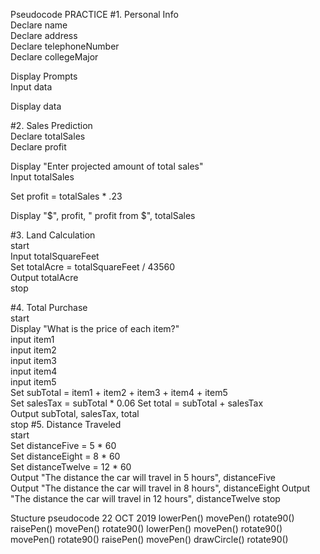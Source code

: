 Pseudocode PRACTICE
#1. Personal Info  
Declare name  
Declare address  
Declare telephoneNumber  
Declare collegeMajor  
  
Display Prompts  
Input data  
  
Display data  
  
#2. Sales Prediction  
Declare totalSales  
Declare profit  
  
Display "Enter projected amount of total sales"  
Input totalSales  
  
Set profit = totalSales * .23  
  
Display "$", profit, " profit from $", totalSales  
  
#3. Land Calculation  
start  
    Input totalSquareFeet  
    Set totalAcre = totalSquareFeet / 43560  
    Output totalAcre  
stop   
  
#4. Total Purchase   
start  
    Display "What is the price of each item?"  
    input item1  
    input item2  
    input item3  
    input item4  
    input item5  
    Set subTotal = item1 + item2 + item3 + item4 + item5  
    Set salesTax = subTotal * 0.06
    Set total = subTotal + salesTax  
    Output subTotal, salesTax, total  
stop
#5. Distance Traveled  
start  
    Set distanceFive = 5 * 60  
    Set distanceEight = 8 * 60  
    Set distanceTwelve = 12 * 60  
    Output "The distance the car will travel in 5 hours", distanceFive  
    Output "The distance the car will travel in 8 hours", distanceEight 
    Output "The distance the car will travel in 12 hours", distanceTwelve 
stop  

Stucture pseudocode 22 OCT 2019
lowerPen()
movePen()
rotate90()
raisePen()
movePen()
rotate90()
lowerPen()
movePen()
rotate90()
movePen()
rotate90()
raisePen()
movePen()
drawCircle()
rotate90()
